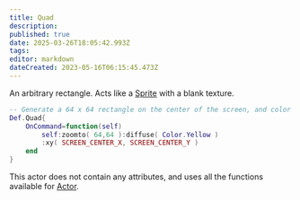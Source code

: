 ```yaml
---
title: Quad
description: 
published: true
date: 2025-03-26T18:05:42.993Z
tags: 
editor: markdown
dateCreated: 2023-05-16T06:15:45.473Z
---
```


An arbitrary rectangle. Acts like a [Sprite](/en/dev/actors/actortypes/sprite) with a blank texture.

```lua
-- Generate a 64 x 64 rectangle on the center of the screen, and color it Yellow.
Def.Quad{
	OnCommand=function(self)
		self:zoomto( 64,64 ):diffuse( Color.Yellow )
		:xy( SCREEN_CENTER_X, SCREEN_CENTER_Y )
	end
}
```

This actor does not contain any attributes, and uses all the functions available for [Actor](/en/dev/actors/actortypes/actor).